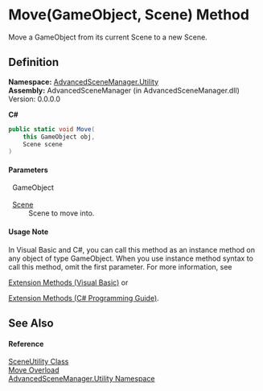 # Move(GameObject, Scene) Method



Move a GameObject from its current Scene to a new Scene.




## Definition
**Namespace:** <a href="N_AdvancedSceneManager_Utility.md">AdvancedSceneManager.Utility</a>  
**Assembly:** AdvancedSceneManager (in AdvancedSceneManager.dll) Version: 0.0.0.0

**C#**
``` C#
public static void Move(
	this GameObject obj,
	Scene scene
)
```



#### Parameters
<dl><dt>  GameObject</dt><dd> </dd><dt>  <a href="T_AdvancedSceneManager_Models_Scene.md">Scene</a></dt><dd>Scene to move into.</dd></dl>

#### Usage Note
In Visual Basic and C#, you can call this method as an instance method on any object of type GameObject. When you use instance method syntax to call this method, omit the first parameter. For more information, see <a href="https://docs.microsoft.com/dotnet/visual-basic/programming-guide/language-features/procedures/extension-methods" target="_blank" rel="noopener noreferrer">

Extension Methods (Visual Basic)</a> or <a href="https://docs.microsoft.com/dotnet/csharp/programming-guide/classes-and-structs/extension-methods" target="_blank" rel="noopener noreferrer">

Extension Methods (C# Programming Guide)</a>.

## See Also


#### Reference
<a href="T_AdvancedSceneManager_Utility_SceneUtility.md">SceneUtility Class</a>  
<a href="Overload_AdvancedSceneManager_Utility_SceneUtility_Move.md">Move Overload</a>  
<a href="N_AdvancedSceneManager_Utility.md">AdvancedSceneManager.Utility Namespace</a>  
